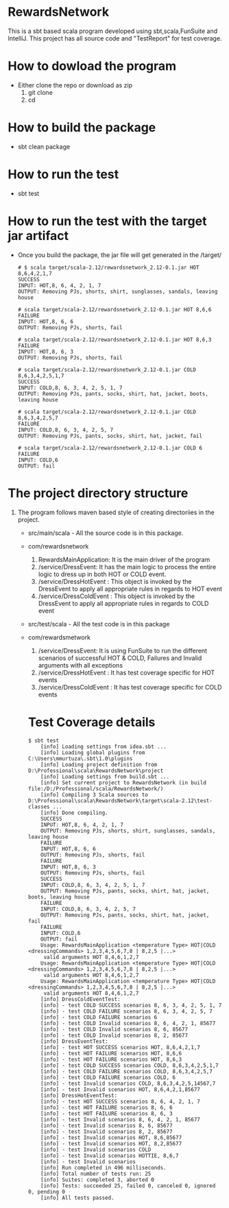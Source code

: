 # RewardsNetwork
This is a sbt based scala program developed using sbt,scala,FunSuite and IntelliJ. This project has all source code and "TestReport" for test coverage.

# How to dowload the program
- Either clone the repo or download as zip 
    1. git clone <repo name> 
    2. cd <repo-name>

# How to build the package 
 - sbt clean package

# How to run the test
- sbt test

# How to run the test with the target jar artifact
- Once you build the package, the jar file will get generated in the /target/

      # $ scala target/scala-2.12/rewardsnetwork_2.12-0.1.jar HOT 8,6,4,2,1,7
      SUCCESS
      INPUT: HOT,8, 6, 4, 2, 1, 7
      OUTPUT: Removing PJs, shorts, shirt, sunglasses, sandals, leaving house

      # scala target/scala-2.12/rewardsnetwork_2.12-0.1.jar HOT 8,6,6
      FAILURE
      INPUT: HOT,8, 6, 6
      OUTPUT: Removing PJs, shorts, fail

      # scala target/scala-2.12/rewardsnetwork_2.12-0.1.jar HOT 8,6,3
      FAILURE
      INPUT: HOT,8, 6, 3
      OUTPUT: Removing PJs, shorts, fail

      # scala target/scala-2.12/rewardsnetwork_2.12-0.1.jar COLD 8,6,3,4,2,5,1,7
      SUCCESS
      INPUT: COLD,8, 6, 3, 4, 2, 5, 1, 7
      OUTPUT: Removing PJs, pants, socks, shirt, hat, jacket, boots, leaving house

      # scala target/scala-2.12/rewardsnetwork_2.12-0.1.jar COLD 8,6,3,4,2,5,7
      FAILURE
      INPUT: COLD,8, 6, 3, 4, 2, 5, 7
      OUTPUT: Removing PJs, pants, socks, shirt, hat, jacket, fail

      # scala target/scala-2.12/rewardsnetwork_2.12-0.1.jar COLD 6
      FAILURE
      INPUT: COLD,6
      OUTPUT: fail

# The project directory structure
1. The program follows maven based style of creating directoriies in the project. 
   - src/main/scala - All the source code is in this package.
    - com/rewardsnetwork
       1. RewardsMainApplication: It is the main driver of the program
       2. /service/DressEvent:  It has the main logic to process the entire logic to dress up in both HOT or COLD event.
       3. /service/DressHotEvent : This object is invoked by the DressEvent to apply all appropriate rules in regards to HOT event
       4. /service/DressColdEvent : This object is invoked by the DressEvent to apply all appropriate rules in regards to COLD event
   - src/test/scala - All the test code is in this package
    - com/rewardsmetwork
       1. /service/DressEvent:  It is using FunSuite to run the different scenarios of successful HOT & COLD, Failures and Invalid arguments with all exceptions
       3. /service/DressHotEvent : It has test coverage specific for HOT events
       4. /service/DressColdEvent : It has test coverage specific for COLD events
       
       # Test Coverage details 
          $ sbt test
              [info] Loading settings from idea.sbt ...
              [info] Loading global plugins from C:\Users\mmurtuza\.sbt\1.0\plugins
              [info] Loading project definition from D:\Professional\scala\RewardsNetwork\project
              [info] Loading settings from build.sbt ...
              [info] Set current project to RewardsNetwork (in build file:/D:/Professional/scala/RewardsNetwork/)
              [info] Compiling 3 Scala sources to D:\Professional\scala\RewardsNetwork\target\scala-2.12\test-classes ...
              [info] Done compiling.
              SUCCESS
              INPUT: HOT,8, 6, 4, 2, 1, 7
              OUTPUT: Removing PJs, shorts, shirt, sunglasses, sandals, leaving house
              FAILURE
              INPUT: HOT,8, 6, 6
              OUTPUT: Removing PJs, shorts, fail
              FAILURE
              INPUT: HOT,8, 6, 3
              OUTPUT: Removing PJs, shorts, fail
              SUCCESS
              INPUT: COLD,8, 6, 3, 4, 2, 5, 1, 7
              OUTPUT: Removing PJs, pants, socks, shirt, hat, jacket, boots, leaving house
              FAILURE
              INPUT: COLD,8, 6, 3, 4, 2, 5, 7
              OUTPUT: Removing PJs, pants, socks, shirt, hat, jacket, fail
              FAILURE
              INPUT: COLD,6
              OUTPUT: fail
              Usage: RewardsMainApplication <temperature Type> HOT|COLD <dressingCommands> 1,2,3,4,5,6,7,8 | 8,2,5 |...>
               valid arguments HOT 8,4,6,1,2,7
              Usage: RewardsMainApplication <temperature Type> HOT|COLD <dressingCommands> 1,2,3,4,5,6,7,8 | 8,2,5 |...>
               valid arguments HOT 8,4,6,1,2,7
              Usage: RewardsMainApplication <temperature Type> HOT|COLD <dressingCommands> 1,2,3,4,5,6,7,8 | 8,2,5 |...>
               valid arguments HOT 8,4,6,1,2,7
              [info] DressColdEventTest:
              [info] - test COLD SUCCESS scenarios 8, 6, 3, 4, 2, 5, 1, 7
              [info] - test COLD FAILURE scenarios 8, 6, 3, 4, 2, 5, 7
              [info] - test COLD FAILURE scenarios 6
              [info] - test COLD Invalid scenarios 8, 6, 4, 2, 1, 85677
              [info] - test COLD Invalid scenarios 8, 6, 85677
              [info] - test COLD Invalid scenarios 8, 2, 85677
              [info] DressEventTest:
              [info] - test HOT SUCCESS scenarios HOT, 8,6,4,2,1,7
              [info] - test HOT FAILURE scenarios HOT, 8,6,6
              [info] - test HOT FAILURE scenarios HOT, 8,6,3
              [info] - test COLD SUCCESS scenarios COLD, 8,6,3,4,2,5,1,7
              [info] - test COLD FAILURE scenarios COLD, 8,6,3,4,2,5,7
              [info] - test COLD FAILURE scenarios COLD, 6
              [info] - test Invalid scenarios COLD, 8,6,3,4,2,5,14567,7
              [info] - test Invalid scenarios HOT, 8,6,4,2,1,85677
              [info] DressHotEventTest:
              [info] - test HOT SUCCESS scenarios 8, 6, 4, 2, 1, 7
              [info] - test HOT FAILURE scenarios 8, 6, 6
              [info] - test HOT FAILURE scenarios 8, 6, 3
              [info] - test Invalid scenarios 8, 6, 4, 2, 1, 85677
              [info] - test Invalid scenarios 8, 6, 85677
              [info] - test Invalid scenarios 8, 2, 85677
              [info] - test Invalid scenarios HOT, 8,6,85677
              [info] - test Invalid scenarios HOT, 8,2,85677
              [info] - test Invalid scenarios COLD
              [info] - test Invalid scenarios HOTTIE, 8,6,7
              [info] - test Invalid scenarios
              [info] Run completed in 496 milliseconds.
              [info] Total number of tests run: 25
              [info] Suites: completed 3, aborted 0
              [info] Tests: succeeded 25, failed 0, canceled 0, ignored 0, pending 0
              [info] All tests passed.

   
  

